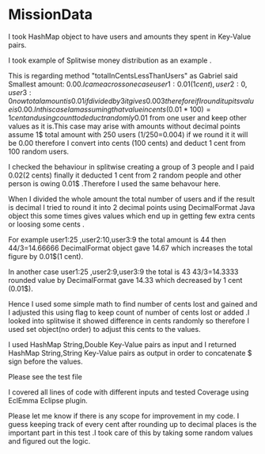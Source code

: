 # MissionData

I took HashMap object to have users and amounts they spent in Key-Value pairs.

I took example of Splitwise money distribution as an example .

This is regarding method "totalInCentsLessThanUsers" as Gabriel said Smallest amount: $0.00.I came across one case user1:0.01(1 cent), user2:0, user3:0 now total amount is 0.01 if divided by 3 it gives 0.003 therefore if I round it up its value is 0.00 .In this case
I am assuming that value in cents (0.01*100)=1 cent and using count to deduct randomly 0.01$ from one user and keep other values as it is.This case may arise with amounts without decimal points assume 1$ total amount with 250 users (1/250=0.004) if we round it it will be 0.00 therefore I convert into cents (100 cents) and deduct 1 cent from 100 random users.

I checked the behaviour in splitwise creating a group of 3 people and I paid 0.02(2 cents) finally it deducted 1 cent from 2 random people and other person is owing 0.01$ .Therefore I used the same behavour here.

When I divided the whole amount the total number of users and if the result is decimal I tried to round it into 2 decimal points using DecimalFormat Java object this some times gives values which end up in getting few extra cents or loosing some cents .

For example user1:25 ,user2:10,user3:9 the total amount is 44 then 44/3=14.66666 DecimalFormat object gave 14.67 which increases the total figure by 0.01$(1 cent).

In another case user1:25 ,user2:9,user3:9 the total is 43 43/3=14.3333 rounded value by DecimalFormat gave 14.33 which decreased by 1 cent (0.01$).

Hence I used some simple math to find number of cents lost and gained and I adjusted this using flag to keep count of number of cents lost or added .I looked into splitwise it showed difference in cents randomly so therefore I used set object(no order) to adjust this cents to the values.

I used HashMap  String,Double  Key-Value pairs as input and I returned  HashMap  String,String   Key-Value pairs  as output in order to concatenate $ sign before the values.


Please see the test file 

I covered all lines of code with different inputs and tested Coverage using EclEmma Eclipse plugin.

Please let me know if there is any scope for improvement in my code. I guess keeping track of every cent after rounding up to decimal places is the important part in this test .I took care of this by taking some random values and figured out the logic.


